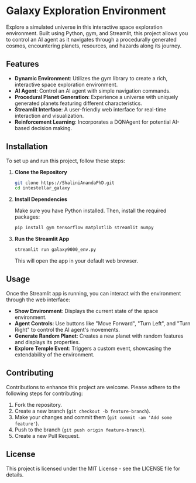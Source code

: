 # Galaxy Exploration Environment

Explore a simulated universe in this interactive space exploration environment. Built using Python, gym, and Streamlit, this project allows you to control an AI agent as it navigates through a procedurally generated cosmos, encountering planets, resources, and hazards along its journey.

## Features

- **Dynamic Environment**: Utilizes the gym library to create a rich, interactive space exploration environment.
- **AI Agent**: Control an AI agent with simple navigation commands.
- **Procedural Planet Generation**: Experience a universe with uniquely generated planets featuring different characteristics.
- **Streamlit Interface**: A user-friendly web interface for real-time interaction and visualization.
- **Reinforcement Learning**: Incorporates a DQNAgent for potential AI-based decision making.

## Installation

To set up and run this project, follow these steps:

1. **Clone the Repository**

   ```bash
   git clone https://ShaliniAnandaPhD.git
   cd intestellar_galaxy
   ```

2. **Install Dependencies**

   Make sure you have Python installed. Then, install the required packages:

   ```bash
   pip install gym tensorflow matplotlib streamlit numpy 
   ```

3. **Run the Streamlit App**

   ```bash
   streamlit run galaxy9000_env.py
   ```

   This will open the app in your default web browser.

## Usage

Once the Streamlit app is running, you can interact with the environment through the web interface:

- **Show Environment**: Displays the current state of the space environment.
- **Agent Controls**: Use buttons like "Move Forward", "Turn Left", and "Turn Right" to control the AI agent's movements.
- **Generate Random Planet**: Creates a new planet with random features and displays its properties.
- **Explore Temple Event**: Triggers a custom event, showcasing the extendability of the environment.

## Contributing

Contributions to enhance this project are welcome. Please adhere to the following steps for contributing:

1. Fork the repository.
2. Create a new branch (`git checkout -b feature-branch`).
3. Make your changes and commit them (`git commit -am 'Add some feature'`).
4. Push to the branch (`git push origin feature-branch`).
5. Create a new Pull Request.

## License

This project is licensed under the MIT License - see the LICENSE file for details.

